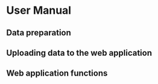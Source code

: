 # User Manual  

 ## Data preparation

 ## Uploading data to the web application

 ## Web application functions
